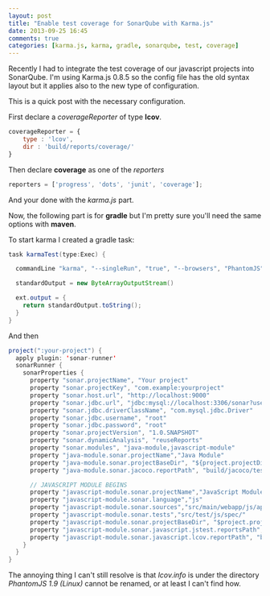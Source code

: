 ```yaml
---
layout: post
title: "Enable test coverage for SonarQube with Karma.js"
date: 2013-09-25 16:45
comments: true
categories: [karma.js, karma, gradle, sonarqube, test, coverage]
---
```

Recently I had to integrate the test coverage of our javascript projects into SonarQube. I'm using Karma.js 0.8.5 so the config file has the old syntax layout but it applies also to the new type of configuration.

This is a quick post with the necessary configuration.

<!-- more -->

First declare a *coverageReporter* of type **lcov**.
~~~ javascript
coverageReporter = {
	type : 'lcov',
	dir : 'build/reports/coverage/'
}
~~~

Then declare **coverage** as one of the *reporters*
~~~ javascript
reporters = ['progress', 'dots', 'junit', 'coverage'];
~~~

And your done with the *karma.js* part.

Now, the following part is for **gradle** but I'm pretty sure you'll need the same options with **maven**.

To start karma I created a gradle task:

~~~ java
task karmaTest(type:Exec) {

  commandLine "karma", "--singleRun", "true", "--browsers", "PhantomJS", "start", "src/test/js/config/karma.conf.js"

  standardOutput = new ByteArrayOutputStream()

  ext.output = {
    return standardOutput.toString();
  }
}
~~~

And then

~~~ java
project(":your-project") {
  apply plugin: 'sonar-runner'
  sonarRunner {
    sonarProperties {
      property "sonar.projectName", "Your project"
      property "sonar.projectKey", "com.example:yourproject"
      property "sonar.host.url", "http://localhost:9000"
      property "sonar.jdbc.url", "jdbc:mysql://localhost:3306/sonar?useUnicode=true&characterEncoding=utf8"
      property "sonar.jdbc.driverClassName", "com.mysql.jdbc.Driver"
      property "sonar.jdbc.username", "root"
      property "sonar.jdbc.password", "root"
      property "sonar.projectVersion", "1.0.SNAPSHOT"
      property "sonar.dynamicAnalysis", "reuseReports"
      property "sonar.modules", "java-module,javascript-module"
      property "java-module.sonar.projectName","Java Module"
      property "java-module.sonar.projectBaseDir", "${project.projectDir}"
      property "java-module.sonar.jacoco.reportPath", "build/jacoco/test.exec"

      // JAVASCRIPT MODULE BEGINS
      property "javascript-module.sonar.projectName","JavaScript Module"
      property "javascript-module.sonar.language","js"
      property "javascript-module.sonar.sources","src/main/webapp/js/app"
      property "javascript-module.sonar.tests","src/test/js/spec/"
      property "javascript-module.sonar.projectBaseDir", "$project.projectDir"
      property "javascript-module.sonar.javascript.jstest.reportsPath", "build/reports/tests/"
      property "javascript-module.sonar.javascript.lcov.reportPath", "build/reports/coverage/PhantomJS 1.9 (Linux)/lcov.info"
    }
  }
}
~~~

The annoying thing I can't still resolve is that *lcov.info* is under the directory *PhantomJS 1.9 (Linux)* cannot be renamed, or at least I can't find how.
